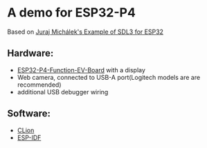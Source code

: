 A demo for ESP32-P4
====

Based on [Juraj Michálek's Example of SDL3 for ESP32](https://github.com/georgik/esp32-sdl3-example)

Hardware:
----

 * [ESP32-P4-Function-EV-Board](https://docs.espressif.com/projects/esp-dev-kits/en/latest/esp32p4/esp32-p4-function-ev-board/index.html) with a display
 * Web camera, connected to USB-A port(Logitech models are are recommended)
 * additional USB debugger wiring

Software:
----

* [CLion](https://www.jetbrains.com/clion/)
* [ESP-IDF](https://docs.espressif.com/projects/esp-idf/en/latest/esp32/)
